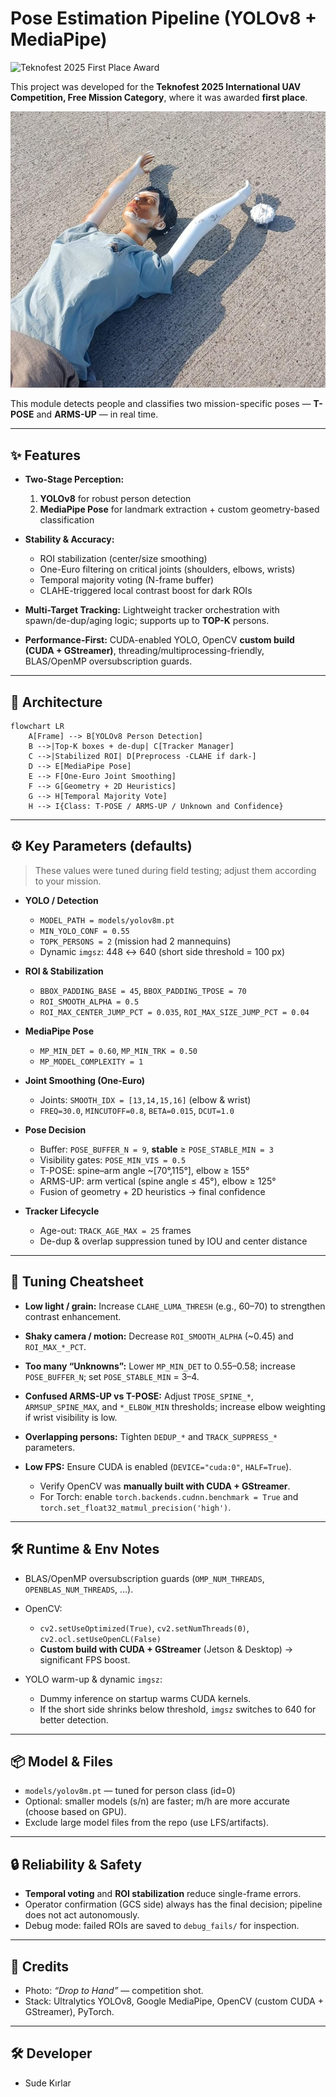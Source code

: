 # Pose Estimation Pipeline (YOLOv8 + MediaPipe)

![Teknofest 2025 First Place Award](https://img.shields.io/badge/Teknofest_2025-FirstPlace-brightgreen?style=for-the-badge\&logo=data\:image/svg+xml;base64,PHN2ZyB4bWxucz0iaHR0cDovL3d3dy53My5vcmcvMjAwMC9zdmciIHZpZXdCb3g9IjAgMCAyNCAyNCI+PHBhdGggZmlsbD0iI2ZmZmZmZiIgZD0iTTEyLDE3LjI3TDE4LjE4LDIxTDE2LjU0LDEzLjk3TDIyLDkuMjRMMS44MSw5LjI0TDE5LjQ1LDEzLjk3TDE3LjgyLDIxTDEyLDE3LjI3WiIvPjwvc3ZnPg==)

This project was developed for the **Teknofest 2025 International UAV Competition, Free Mission Category**, where it was awarded **first place**.

![Drop to Hand – Competition Photo](assets/photo.jpeg)

This module detects people and classifies two mission-specific poses — **T-POSE** and **ARMS-UP** — in real time.

---

## ✨ Features

* **Two-Stage Perception:**

  1. **YOLOv8** for robust person detection
  2. **MediaPipe Pose** for landmark extraction + custom geometry-based classification

* **Stability & Accuracy:**

  * ROI stabilization (center/size smoothing)
  * One-Euro filtering on critical joints (shoulders, elbows, wrists)
  * Temporal majority voting (N-frame buffer)
  * CLAHE-triggered local contrast boost for dark ROIs

* **Multi-Target Tracking:**
  Lightweight tracker orchestration with spawn/de-dup/aging logic; supports up to **TOP-K** persons.

* **Performance-First:**
  CUDA-enabled YOLO, OpenCV **custom build (CUDA + GStreamer)**, threading/multiprocessing-friendly, BLAS/OpenMP oversubscription guards.

---

## 🧱 Architecture

```mermaid
flowchart LR
    A[Frame] --> B[YOLOv8 Person Detection]
    B -->|Top-K boxes + de-dup| C[Tracker Manager]
    C -->|Stabilized ROI| D[Preprocess -CLAHE if dark-]
    D --> E[MediaPipe Pose]
    E --> F[One-Euro Joint Smoothing]
    F --> G[Geometry + 2D Heuristics]
    G --> H[Temporal Majority Vote]
    H --> I{Class: T-POSE / ARMS-UP / Unknown and Confidence}
```

---

## ⚙️ Key Parameters (defaults)

> These values were tuned during field testing; adjust them according to your mission.

* **YOLO / Detection**

  * `MODEL_PATH = models/yolov8m.pt`
  * `MIN_YOLO_CONF = 0.55`
  * `TOPK_PERSONS = 2` (mission had 2 mannequins)
  * Dynamic `imgsz`: 448 ↔ 640 (short side threshold = 100 px)

* **ROI & Stabilization**

  * `BBOX_PADDING_BASE = 45`, `BBOX_PADDING_TPOSE = 70`
  * `ROI_SMOOTH_ALPHA = 0.5`
  * `ROI_MAX_CENTER_JUMP_PCT = 0.035`, `ROI_MAX_SIZE_JUMP_PCT = 0.04`

* **MediaPipe Pose**

  * `MP_MIN_DET = 0.60`, `MP_MIN_TRK = 0.50`
  * `MP_MODEL_COMPLEXITY = 1`

* **Joint Smoothing (One-Euro)**

  * Joints: `SMOOTH_IDX = [13,14,15,16]` (elbow & wrist)
  * `FREQ=30.0`, `MINCUTOFF=0.8`, `BETA=0.015`, `DCUT=1.0`

* **Pose Decision**

  * Buffer: `POSE_BUFFER_N = 9`, **stable** ≥ `POSE_STABLE_MIN = 3`
  * Visibility gates: `POSE_MIN_VIS = 0.5`
  * T-POSE: spine–arm angle \~\[70°,115°], elbow ≥ 155°
  * ARMS-UP: arm vertical (spine angle ≤ 45°), elbow ≥ 125°
  * Fusion of geometry + 2D heuristics → final confidence

* **Tracker Lifecycle**

  * Age-out: `TRACK_AGE_MAX = 25` frames
  * De-dup & overlap suppression tuned by IOU and center distance

---

## 🧪 Tuning Cheatsheet

* **Low light / grain:** Increase `CLAHE_LUMA_THRESH` (e.g., 60–70) to strengthen contrast enhancement.
* **Shaky camera / motion:** Decrease `ROI_SMOOTH_ALPHA` (\~0.45) and `ROI_MAX_*_PCT`.
* **Too many “Unknowns”:** Lower `MP_MIN_DET` to 0.55–0.58; increase `POSE_BUFFER_N`; set `POSE_STABLE_MIN` = 3–4.
* **Confused ARMS-UP vs T-POSE:** Adjust `TPOSE_SPINE_*`, `ARMSUP_SPINE_MAX`, and `*_ELBOW_MIN` thresholds; increase elbow weighting if wrist visibility is low.
* **Overlapping persons:** Tighten `DEDUP_*` and `TRACK_SUPPRESS_*` parameters.
* **Low FPS:** Ensure CUDA is enabled (`DEVICE="cuda:0"`, `HALF=True`).

  * Verify OpenCV was **manually built with CUDA + GStreamer**.
  * For Torch: enable `torch.backends.cudnn.benchmark = True` and `torch.set_float32_matmul_precision('high')`.

---

## 🛠 Runtime & Env Notes

* BLAS/OpenMP oversubscription guards (`OMP_NUM_THREADS`, `OPENBLAS_NUM_THREADS`, …).
* OpenCV:

  * `cv2.setUseOptimized(True)`, `cv2.setNumThreads(0)`, `cv2.ocl.setUseOpenCL(False)`
  * **Custom build with CUDA + GStreamer** (Jetson & Desktop) → significant FPS boost.
* YOLO warm-up & dynamic `imgsz`:

  * Dummy inference on startup warms CUDA kernels.
  * If the short side shrinks below threshold, `imgsz` switches to 640 for better detection.

---

## 📦 Model & Files

* `models/yolov8m.pt` — tuned for person class (id=0)
* Optional: smaller models (s/n) are faster; m/h are more accurate (choose based on GPU).
* Exclude large model files from the repo (use LFS/artifacts).

---

## 🔒 Reliability & Safety

* **Temporal voting** and **ROI stabilization** reduce single-frame errors.
* Operator confirmation (GCS side) always has the final decision; pipeline does not act autonomously.
* Debug mode: failed ROIs are saved to `debug_fails/` for inspection.

---

## 📸 Credits

* Photo: *“Drop to Hand”* — competition shot.
* Stack: Ultralytics YOLOv8, Google MediaPipe, OpenCV (custom CUDA + GStreamer), PyTorch.

---

## 🛠️ Developer

* Sude Kırlar